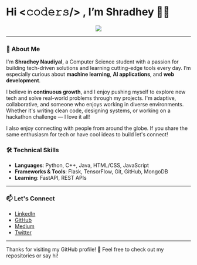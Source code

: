 # Hi <𝚌𝚘𝚍𝚎𝚛𝚜/> , I’m Shradhey 👨‍💻

<p align="center">
  <a href="https://www.linkedin.com/in/shradhey-naudiyal-438b33230/" target="_blank">
    <img src="https://img.shields.io/badge/LinkedIn-blue?style=for-the-badge&logo=linkedin" />
  </a>
</p>

---

### 👋 About Me

I'm **Shradhey Naudiyal**, a Computer Science student with a passion for building tech-driven solutions and learning cutting-edge tools every day. I’m especially curious about **machine learning**, **AI applications**, and **web development**.

I believe in **continuous growth**, and I enjoy pushing myself to explore new tech and solve real-world problems through my projects. I'm adaptive, collaborative, and someone who enjoys working in diverse environments. Whether it's writing clean code, designing systems, or working on a hackathon challenge — I love it all!

I also enjoy connecting with people from around the globe. If you share the same enthusiasm for tech or have cool ideas to build let's connect!


### 🛠 Technical Skills

- **Languages**: Python, C++, Java, HTML/CSS, JavaScript  
- **Frameworks & Tools**: Flask, TensorFlow, Git, GitHub, MongoDB  
- **Learning**: FastAPI, REST APIs  

---

### 📫 Let's Connect

- [LinkedIn]([https://www.linkedin.com/in/your-profile](https://www.linkedin.com/in/shradhey-naudiyal-438b33230))
- [GitHub](https://github.com/shradheyn)
- [Medium](https://medium.com/@yourusername)
- [Twitter](https://twitter.com/yourhandle)

---

Thanks for visiting my GitHub profile! 🚀 Feel free to check out my repositories or say hi!
